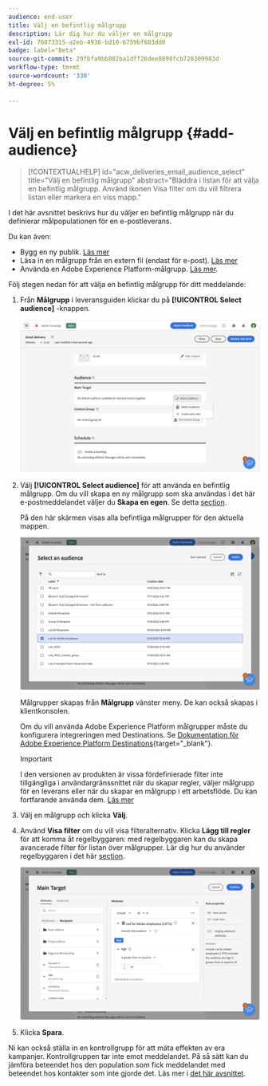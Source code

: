```yaml
---
audience: end-user
title: Välj en befintlig målgrupp
description: Lär dig hur du väljer en målgrupp
exl-id: 76873315-a2eb-4936-bd10-6759bf603dd0
badge: label="Beta"
source-git-commit: 29fbfa9bb802ba1dff26dee8898fcb728309983d
workflow-type: tm+mt
source-wordcount: '330'
ht-degree: 5%

---
```



# Välj en befintlig målgrupp {#add-audience}

>[!CONTEXTUALHELP]
>id="acw_deliveries_email_audience_select"
>title="Välj en befintlig målgrupp"
>abstract="Bläddra i listan för att välja en befintlig målgrupp. Använd ikonen Visa filter om du vill filtrera listan eller markera en viss mapp."

I det här avsnittet beskrivs hur du väljer en befintlig målgrupp när du definierar målpopulationen för en e-postleverans.

Du kan även:

* Bygg en ny publik. [Läs mer](segment-builder.md)
* Läsa in en målgrupp från en extern fil (endast för e-post). [Läs mer](file-audience.md)
* Använda en Adobe Experience Platform-målgrupp. [Läs mer](aep-audience.md).


Följ stegen nedan för att välja en befintlig målgrupp för ditt meddelande:

1. Från **Målgrupp** i leveransguiden klickar du på **[!UICONTROL Select audience]** -knappen.

   ![](assets/create-audience.png)

1. Välj **[!UICONTROL Select audience]** för att använda en befintlig målgrupp. Om du vill skapa en ny målgrupp som ska användas i det här e-postmeddelandet väljer du **Skapa en egen**. Se detta [section](segment-builder.md).

   På den här skärmen visas alla befintliga målgrupper för den aktuella mappen.

   ![](assets/create-audience2.png)

   Målgrupper skapas från **Målgrupp** vänster meny. De kan också skapas i klientkonsolen.

   Om du vill använda Adobe Experience Platform målgrupper måste du konfigurera integreringen med Destinations. Se [Dokumentation för Adobe Experience Platform Destinations](https://experienceleague.adobe.com/docs/experience-platform/destinations/home.htmll?lang=sv){target="_blank"}.

   >[!IMPORTANT]
   >
   >I den versionen av produkten är vissa fördefinierade filter inte tillgängliga i användargränssnittet när du skapar regler, väljer målgrupp för en leverans eller när du skapar en målgrupp i ett arbetsflöde. Du kan fortfarande använda dem. [Läs mer](guardrails.md#predefined-filters-filters-guardrails-limitations)

1. Välj en målgrupp och klicka **Välj**.
1. Använd **Visa filter** om du vill visa filteralternativ. Klicka **Lägg till regler** för att komma åt regelbyggaren: med regelbyggaren kan du skapa avancerade filter för listan över målgrupper. Lär dig hur du använder regelbyggaren i det här [section](segment-builder.md).

   ![](assets/create-audience4.png)

1. Klicka **Spara**.

Ni kan också ställa in en kontrollgrupp för att mäta effekten av era kampanjer. Kontrollgruppen tar inte emot meddelandet. På så sätt kan du jämföra beteendet hos den population som fick meddelandet med beteendet hos kontakter som inte gjorde det. Läs mer i [det här avsnittet](control-group.md).